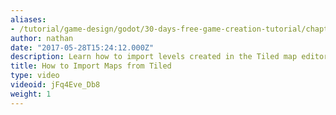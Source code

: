 ```yaml
---
aliases:
- /tutorial/game-design/godot/30-days-free-game-creation-tutorial/chapter2/9_how_to_import_maps_from_tiled_in_godot
author: nathan
date: "2017-05-28T15:24:12.000Z"
description: Learn how to import levels created in the Tiled map editor into Godot.
title: How to Import Maps from Tiled
type: video
videoid: jFq4Eve_Db8
weight: 1
---
```

